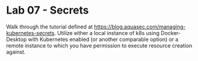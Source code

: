 # Lab 07 - Secrets

Walk through the tutorial defined at https://blog.aquasec.com/managing-kubernetes-secrets. Utilize either a local instance of k8s using Docker-Desktop with Kubernetes enabled (or another comparable option) or a remote instance to which you have permission to execute resource creation against.
